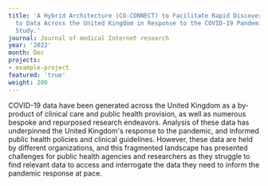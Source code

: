 ```yaml
---
title: 'A Hybrid Architecture (CO-CONNECT) to Facilitate Rapid Discovery and Access
  to Data Across the United Kingdom in Response to the COVID-19 Pandemic: Development
  Study.'
journal: Journal of medical Internet research
year: '2022'
month: Dec
projects:
- example-project
featured: 'true'
weight: 200
---
```


COVID-19 data have been generated across the United Kingdom as a by-product of clinical care and public health provision, as well as numerous bespoke and repurposed research endeavors. Analysis of these data has underpinned the United Kingdom's response to the pandemic, and informed public health policies and clinical guidelines. However, these data are held by different organizations, and this fragmented landscape has presented challenges for public health agencies and researchers as they struggle to find relevant data to access and interrogate the data they need to inform the pandemic response at pace.